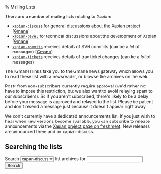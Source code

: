 % Mailing Lists

There are a number of mailing lists relating to Xapian:

* <a href="http://lists.xapian.org/mailman/listinfo/xapian-discuss"><code>xapian-discuss</code></a> for general discussions about the Xapian project [<a href="http://gmane.org/info.php?group=gmane.comp.search.xapian.general">Gmane</a>]
* <a href="http://lists.xapian.org/mailman/listinfo/xapian-devel"><code>xapian-devel</code></a> for technical discussions about the development of Xapian [<a href="http://gmane.org/info.php?group=gmane.comp.search.xapian.devel">Gmane</a>]
* <a href="http://lists.xapian.org/mailman/listinfo/xapian-commits"><code>xapian-commits</code></a> receives details of SVN commits (can be a <em>lot</em> of messages) [<a href="http://gmane.org/info.php?group=gmane.comp.search.xapian.cvs">Gmane</a>]
* <a href="http://lists.xapian.org/mailman/listinfo/xapian-tickets"><code>xapian-tickets</code></a> receives details of trac ticket changes (can be a <em>lot</em> of messages)
<!-- FIXME: need  to subscribe tickets list to gmane...
[<a href="http://gmane.org/info.php?group=gmane.comp.search.xapian.cvs">Gmane</a>]
-->


The [Gmane] links take you to the Gmane news gateway which allows you to
read these list with a newsreader, or browse the archives on the web.

Posts from non-subscribers currently require approval (we'd rather not
have to impose this restriction, but we also want to avoid relaying spam
to our subscribers).  So if you aren't subscribed, there's likely to be
a delay before your message is approved and relayed to the list. Please
be patient and don't resend a message just because it doesn't appear right
away.

We don't currently have a dedicated announcements list.  If you just wish to
hear when new versions become available, you can subscribe to
release announcements via the
<a href="http://freshmeat.net/projects/xapian/">Xapian project page on
freshmeat</a>.
New releases are announced there and on xapian-discuss.

## Searching the lists

<form method="get" action="http://search.gmane.org/">
<p>
Search
<select name="group">
<option value="gmane.comp.search.xapian.general">xapian-discuss</option>
<option value="gmane.comp.search.xapian.devel">xapian-devel</option>
</select>
list archives for <input type="text" name="query">
<input type="submit" value="Search">
</p>
</form>
